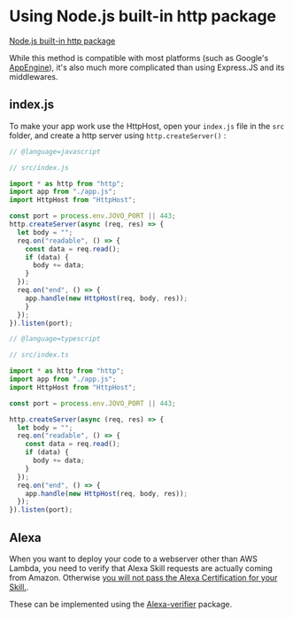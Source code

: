 # Using Node.js built-in http package

[Node.js built-in http package](https://nodejs.org/api/http.html)

While this method is compatible with most platforms (such as Google's [AppEngine](https://cloud.google.com/appengine/)), it's also much more complicated than using Express.JS and its middlewares.

## index.js

To make your app work use the HttpHost, open your `index.js` file in the `src` folder, and create a http server using `http.createServer()` :

```javascript
// @language=javascript

// src/index.js

import * as http from "http";
import app from "./app.js";
import HttpHost from "HttpHost";

const port = process.env.JOVO_PORT || 443;
http.createServer(async (req, res) => {
  let body = "";
  req.on("readable", () => {
    const data = req.read();
    if (data) {
      body += data;
    }
  });
  req.on("end", () => {
    app.handle(new HttpHost(req, body, res));
    }
  });
}).listen(port);

// @language=typescript

// src/index.ts

import * as http from "http";
import app from "./app.js";
import HttpHost from "HttpHost";

const port = process.env.JOVO_PORT || 443;

http.createServer(async (req, res) => {
  let body = "";
  req.on("readable", () => {
    const data = req.read();
    if (data) {
      body += data;
    }
  });
  req.on("end", () => {
    app.handle(new HttpHost(req, body, res));
  });
}).listen(port);
```

## Alexa

When you want to deploy your code to a webserver other than AWS Lambda, you need to verify that Alexa Skill requests are actually coming from Amazon. Otherwise [you will not pass the Alexa Certification for your Skill.](https://developer.amazon.com/docs/custom-skills/handle-requests-sent-by-alexa.html).

These can be implemented using the [Alexa-verifier](https://www.npmjs.com/package/alexa-verifier) package.


<!--[metadata]: {"description": "Deploy your Google Actions and Alexa Skills to any server with the Jovo Framework using the Node.js built-in http package",
		        "route": "hosting/http-host"}-->
